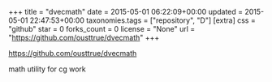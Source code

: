 +++
title = "dvecmath"
date = 2015-05-01 06:22:09+00:00
updated = 2015-05-01 22:47:53+00:00
taxonomies.tags = ["repository", "D"]
[extra]
css = "github"
star = 0
forks_count = 0
license = "None"
url = "https://github.com/ousttrue/dvecmath"
+++

<https://github.com/ousttrue/dvecmath>

math utility for cg work
